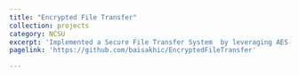 ```yaml
---
title: "Encrypted File Transfer"
collection: projects
category: NCSU
excerpt: 'Implemented a Secure File Transfer System  by leveraging AES-GCM and Diffie-Hellman encryption protocols. Demonstrated a On-Path attack and LogJam attack with this system. We also analyzed network and system security by demonstrating how sandbox environments can be broken by applications. File transfer utilized TCP socket programming.'
pagelink: 'https://github.com/baisakhic/EncryptedFileTransfer'

---
```

